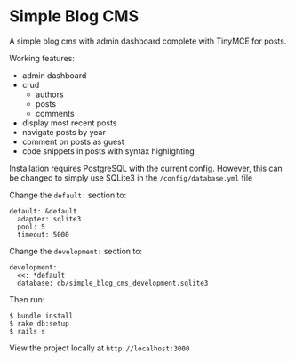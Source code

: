 # Simple Blog CMS

A simple blog cms with admin dashboard complete with TinyMCE for posts.

Working features:

* admin dashboard
* crud
	* authors
	* posts
	* comments
* display most recent posts
* navigate posts by year
* comment on posts as guest
* code snippets in posts with syntax highlighting

Installation requires PostgreSQL with the current config. However, this can be changed to simply use SQLite3 in the `/config/database.yml` file

Change the `default:` section to:

	default: &default
	  adapter: sqlite3
	  pool: 5
	  timeout: 5000

Change the `development:` section to:

	development:
	  <<: *default
	  database: db/simple_blog_cms_development.sqlite3

Then run:

	$ bundle install
	$ rake db:setup
	$ rails s

View the project locally at `http://localhost:3000`

